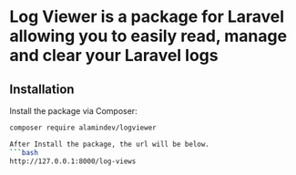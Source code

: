# Log Viewer is a package for Laravel allowing you to easily read, manage and clear your Laravel logs

## Installation

Install the package via Composer:

```bash
composer require alamindev/logviewer

After Install the package, the url will be below.
```bash
http://127.0.0.1:8000/log-views
